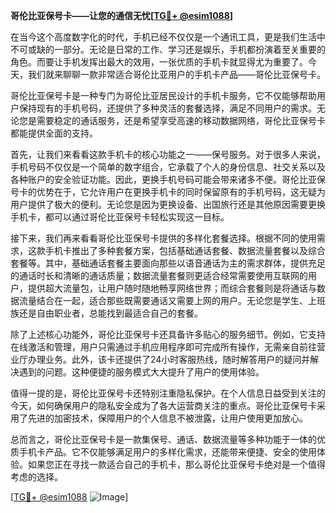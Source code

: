 **哥伦比亚保号卡——让您的通信无忧[[TG💪+ @esim1088](https://t.me/s/esim1088)]**

在当今这个高度数字化的时代，手机已经不仅仅是一个通讯工具，更是我们生活中不可或缺的一部分。无论是日常的工作、学习还是娱乐，手机都扮演着至关重要的角色。而要让手机发挥出最大的效用，一张优质的手机卡就显得尤为重要了。今天，我们就来聊聊一款非常适合哥伦比亚用户的手机卡产品——哥伦比亚保号卡。

哥伦比亚保号卡是一种专门为哥伦比亚居民设计的手机卡服务，它不仅能够帮助用户保持现有的手机号码，还提供了多种灵活的套餐选择，满足不同用户的需求。无论您是需要稳定的通话服务，还是希望享受高速的移动数据网络，哥伦比亚保号卡都能提供全面的支持。

首先，让我们来看看这款手机卡的核心功能之一——保号服务。对于很多人来说，手机号码不仅仅是一个简单的数字组合，它承载了个人的身份信息、社交关系以及各种账户的安全验证功能。因此，更换手机号码可能会带来诸多不便。哥伦比亚保号卡的优势在于，它允许用户在更换手机卡的同时保留原有的手机号码，这无疑为用户提供了极大的便利。无论您是因为更换设备、出国旅行还是其他原因需要更换手机卡，都可以通过哥伦比亚保号卡轻松实现这一目标。

接下来，我们再来看看哥伦比亚保号卡提供的多样化套餐选择。根据不同的使用需求，这款手机卡推出了多种套餐方案，包括基础通话套餐、数据流量套餐以及综合套餐等。其中，基础通话套餐主要面向那些以语音通话为主的需求群体，提供充足的通话时长和清晰的通话质量；数据流量套餐则更适合经常需要使用互联网的用户，提供超大流量包，让用户随时随地畅享网络世界；而综合套餐则是将通话与数据流量结合在一起，适合那些既需要通话又需要上网的用户。无论您是学生、上班族还是自由职业者，总能找到最适合自己的套餐。

除了上述核心功能外，哥伦比亚保号卡还具备许多贴心的服务细节。例如，它支持在线激活和管理，用户只需通过手机应用程序即可完成所有操作，无需亲自前往营业厅办理业务。此外，该卡还提供了24小时客服热线，随时解答用户的疑问并解决遇到的问题。这种便捷的服务模式大大提升了用户的使用体验。

值得一提的是，哥伦比亚保号卡还特别注重隐私保护。在个人信息日益受到关注的今天，如何确保用户的隐私安全成为了各大运营商关注的重点。哥伦比亚保号卡采用了先进的加密技术，保障用户的个人信息不被泄露，让用户使用更加放心。

总而言之，哥伦比亚保号卡是一款集保号、通话、数据流量等多种功能于一体的优质手机卡产品。它不仅能够满足用户的多样化需求，还能带来便捷、安全的使用体验。如果您正在寻找一款适合自己的手机卡，那么哥伦比亚保号卡绝对是一个值得考虑的选择。

[[TG💪+ @esim1088](https://t.me/s/esim1088) ![Image](https://i.postimg.cc/4NQfJmqS/Snipaste-2025-05-13-00-14-12.png)]